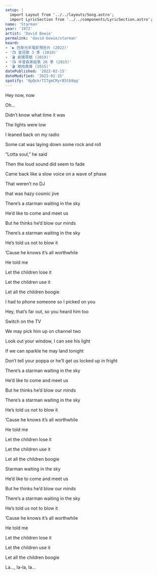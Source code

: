 ```yaml
---
setup: |
  import Layout from '../../layouts/Song.astro';
  import LyricSection from '../../components/LyricSection.astro';
name: 'Starman'
year: '1972'
artist: 'David Bowie'
permalink: 'david-bowie/starman'
heard:
- '▶️ 巴斯光年電影預告片 (2022)'
- '📺 皇冠第 3 季 (2019)'
- '🎬 劇團零號 (2019)'
- '📺 辛普森家庭第 26 季 (2015)'
- '🎬 絕地救援 (2015)'
datePublished: '2022-02-15'
dateModified: '2022-02-15'
spotify: '0pQskrTITgmCMyr85tb9qq'
---
```


<LyricSection>

Hey now, now

Oh...

</LyricSection>

<LyricSection>

Didn&rsquo;t know what time it was

The lights were low

I leaned back on my radio

Some cat was laying down some rock and roll

&ldquo;Lotta soul,&rdquo; he said

Then the loud sound did seem to fade

Came back like a slow voice on a wave of phase

That weren&rsquo;t no DJ

that was hazy cosmic jive

</LyricSection>

<LyricSection>

There&rsquo;s a starman waiting in the sky

He&rsquo;d like to come and meet us

But he thinks he&rsquo;d blow our minds

There&rsquo;s a starman waiting in the sky

He&rsquo;s told us not to blow it

&rsquo;Cause he knows it&rsquo;s all worthwhile

He told me

Let the children lose it

Let the children use it

Let all the children boogie

</LyricSection>

<LyricSection>

I had to phone someone so I picked on you

Hey, that&rsquo;s far out, so you heard him too

Switch on the TV

We may pick him up on channel two

Look out your window, I can see his light

If we can sparkle he may land tonight

Don&rsquo;t tell your poppa or he&rsquo;ll get us locked up in fright

</LyricSection>

<LyricSection>

There&rsquo;s a starman waiting in the sky

He&rsquo;d like to come and meet us

But he thinks he&rsquo;d blow our minds

There&rsquo;s a starman waiting in the sky

He&rsquo;s told us not to blow it

&rsquo;Cause he knows it&rsquo;s all worthwhile

He told me

Let the children lose it

Let the children use it

Let all the children boogie

</LyricSection>

<LyricSection>

Starman waiting in the sky

He&rsquo;d like to come and meet us

But he thinks he&rsquo;d blow our minds

There&rsquo;s a starman waiting in the sky

He&rsquo;s told us not to blow it

&rsquo;Cause he knows it&rsquo;s all worthwhile

He told me

Let the children lose it

Let the children use it

Let all the children boogie

</LyricSection>

<LyricSection>

La..., la-la, la...

</LyricSection>
